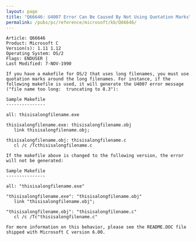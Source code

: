 ```yaml
---
layout: page
title: "Q66646: U4007 Error Can Be Caused By Not Using Quotation Marks"
permalink: /pubs/pc/reference/microsoft/kb/Q66646/
---
```


	Article: Q66646
	Product: Microsoft C
	Version(s): 1.11 1.12
	Operating System: OS/2
	Flags: ENDUSER |
	Last Modified: 7-NOV-1990
	
	If you have a makefile for OS/2 that uses long filenames, you must use
	quotation marks around the long filenames. For instance, if the
	following makefile is used, it will generate the U4007 error message
	("file name too long:  truncating to 8.3"):
	
	Sample Makefile
	---------------
	
	all: thisisalongfilename.exe
	
	thisisalongfilename.exe: thisisalongfilename.obj
	   link thisisalongfilename.obj;
	
	thisisalongfilename.obj: thisisalongfilename.c
	   cl /c /Tcthisisalongfilename.c
	
	If the makefile above is changed to the following version, the error
	will not be generated:
	
	Sample Makefile
	---------------
	
	all: "thisisalongfilename.exe"
	
	"thisisalongfilename.exe": "thisisalongfilename.obj"
	   link "thisisalongfilename.obj";
	
	"thisisalongfilename.obj": "thisisalongfilename.c"
	   cl /c /Tc"thisisalongfilename.c"
	
	For more information on this behavior, please see the README.DOC file
	shipped with Microsoft C version 6.00.
